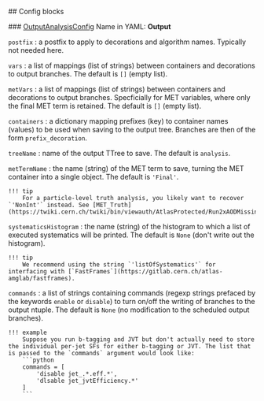 <!---
## Make-methods

!!! warning
    No such method exist for ntupling algorithms!
--->

## Config blocks

### [OutputAnalysisConfig](https://acode-browser1.usatlas.bnl.gov/lxr/source/athena/PhysicsAnalysis/Algorithms/AsgAnalysisAlgorithms/python/OutputAnalysisConfig.py)
Name in YAML: **Output**

`postfix`
:   a postfix to apply to decorations and algorithm names. Typically not needed here.

`vars`
:   a list of mappings (list of strings) between containers and decorations to output branches. The default is `[]` (empty list).

`metVars`
:   a list of mappings (list of strings) between containers and decorations to output branches. Specficially for MET variables, where only the final MET term is retained. The default is `[]` (empty list).

`containers`
:   a dictionary mapping prefixes (key) to container names (values) to be used when saving to the output tree. Branches are then of the form `prefix_decoration`.

`treeName`
:   name of the output TTree to save. The default is `analysis`.

`metTermName`
:   the name (string) of the MET term to save, turning the MET container into a single object. The default is `'Final'`.

    !!! tip
        For a particle-level truth analysis, you likely want to recover `'NonInt'` instead. See [MET_Truth](https://twiki.cern.ch/twiki/bin/viewauth/AtlasProtected/Run2xAODMissingET#MET_Truth).

`systematicsHistogram`
:   the name (string) of the histogram to which a list of executed systematics will be printed. The default is `None` (don't write out the histogram).

    !!! tip
        We recommend using the string `'listOfSystematics'` for interfacing with [`FastFrames`](https://gitlab.cern.ch/atlas-amglab/fastframes).

`commands`
:   a list of strings containing commands (regexp strings prefaced by the keywords `enable` or `disable`) to turn on/off the writing of branches to the output ntuple. The default is `None` (no modification to the scheduled output branches).

    !!! example
        Suppose you run b-tagging and JVT but don't actually need to store the individual per-jet SFs for either b-tagging or JVT. The list that is passed to the `commands` argument would look like:
        ```python
        commands = [
            'disable jet_.*.eff.*',
            'dlsable jet_jvtEfficiency.*'
        ]
        ```
